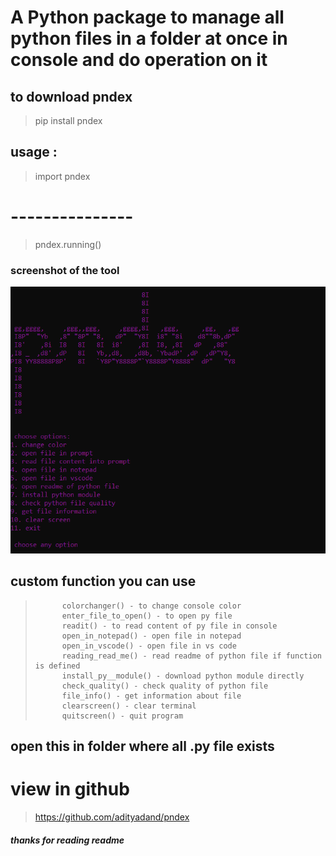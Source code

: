 # A Python package to manage all python files in a folder at once in console and do operation on it

## to download pndex
>pip install pndex

## usage :
> import pndex 
# ---------------
> pndex.running()

### screenshot of the tool
![Screenshot](https://github.com/adityadand/pndex/blob/master/pndex.png)

## custom function you can use
>			colorchanger() - to change console color
>			enter_file_to_open() - to open py file
>			readit() - to read content of py file in console
>			open_in_notepad() - open file in notepad
>			open_in_vscode() - open file in vs code
>			reading_read_me() - read readme of python file if function is defined
>			install_py__module() - download python module directly
>			check_quality() - check quality of python file
>			file_info() - get information about file
>			clearscreen() - clear terminal
>			quitscreen() - quit program

## open this in folder where all .py file exists

# view in github
> https://github.com/adityadand/pndex

##### thanks for reading readme
